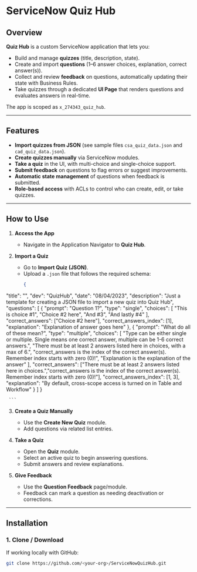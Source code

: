 # ServiceNow Quiz Hub

## Overview
**Quiz Hub** is a custom ServiceNow application that lets you:
- Build and manage **quizzes** (title, description, state).
- Create and import **questions** (1–6 answer choices, explanation, correct answer(s)).
- Collect and review **feedback** on questions, automatically updating their state with Business Rules.
- Take quizzes through a dedicated **UI Page** that renders questions and evaluates answers in real-time.

The app is scoped as `x_274343_quiz_hub`.

---

## Features
- **Import quizzes from JSON** (see sample files `csa_quiz_data.json` and `cad_quiz_data.json`).
- **Create quizzes manually** via ServiceNow modules.
- **Take a quiz** in the UI, with multi-choice and single-choice support.
- **Submit feedback** on questions to flag errors or suggest improvements.
- **Automatic state management** of questions when feedback is submitted.
- **Role-based access** with ACLs to control who can create, edit, or take quizzes.

---

## How to Use

1. **Access the App**
   - Navigate in the Application Navigator to **Quiz Hub**.

2. **Import a Quiz**
   - Go to **Import Quiz (JSON)**.
   - Upload a `.json` file that follows the required schema:
     ```json
     {
  "title": "",
  "dev": "QuizHub",
  "date": "08/04/2023",
  "description": "Just a template for creating a JSON file to import a new quiz into Quiz Hub",
  "questions": [
    {
      "prompt": "Question 1?",
      "type": "single",
      "choices": [
        "This is choice #1",
        "Choice #2 here",
        "And #3",
        "And lastly #4"
      ],
      "correct_answers": ["Choice #2 here"],
      "correct_answers_index": [1],
      "explanation": "Explanation of answer goes here"
    },
    {
      "prompt": "What do all of these mean?",
      "type": "multiple",
      "choices": [
        "Type can be either single or multiple. Single means one correct answer, multiple can be 1-6 correct answers.",
        "There must be at least 2 answers listed here in choices, with a max of 6.",
        "correct_answers is the index of the correct answer(s). Remember index starts with zero (0)!",
        "Explanation is the explanation of the answer"
      ],
      "correct_answers": ["There must be at least 2 answers listed here in choices.","correct_answers is the index of the correct answer(s). Remember index starts with zero (0)!"],
      "correct_answers_index": [1, 3],
      "explanation": "By default, cross-scope access is turned on in Table and Workflow"
    }
  ]
}

     ```

3. **Create a Quiz Manually**
   - Use the **Create New Quiz** module.
   - Add questions via related list entries.

4. **Take a Quiz**
   - Open the **Quiz** module.
   - Select an active quiz to begin answering questions.
   - Submit answers and review explanations.

5. **Give Feedback**
   - Use the **Question Feedback** page/module.
   - Feedback can mark a question as needing deactivation or corrections.

---

## Installation

### 1. Clone / Download
If working locally with GitHub:
```bash
git clone https://github.com/<your-org>/ServiceNowQuizHub.git

